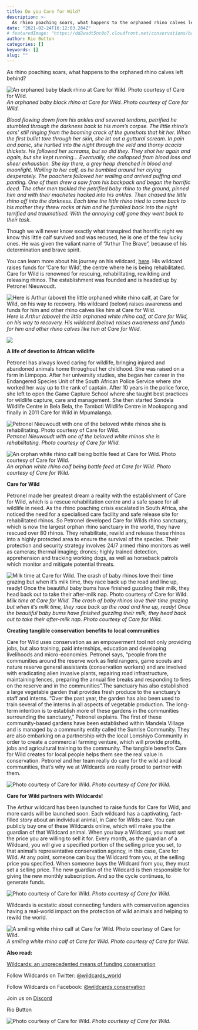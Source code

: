 ```yaml
---
title: Do you Care for Wild?
description: >-
  As rhino poaching soars, what happens to the orphaned rhino calves left behind?
date: "2021-02-24T16:12:03.284Z"
# featuredImage: "https://dd2wadt5nc0o7.cloudfront.net/conservations/banners/care-for-wild-banner.jpg"
author: Rio Button
categories: []
keywords: []
slug: ""
---
```


As rhino poaching soars, what happens to the orphaned rhino calves left behind?

![An orphaned baby black rhino at Care for Wild. Photo courtesy of Care for Wild.](https://cdn-images-1.medium.com/max/2000/0*yQvza6aEathN__ct)
_An orphaned baby black rhino at Care for Wild. Photo courtesy of Care for Wild._

_Blood flowing down from his ankles and severed tendons, petrified he stumbled through the darkness back to his mom’s corpse. The little rhino’s ears’ still ringing from the booming crack of the gunshots that hit her. When the first bullet tore through her skin, she let out a guttural scream. In pain and panic, she hurtled into the night through the veld and thorny acacia thickets. He followed her screams, but so did they. They shot her again and again, but she kept running… Eventually, she collapsed from blood loss and sheer exhaustion. She lay there, a grey heap drenched in blood and moonlight. Wailing to her calf, as he bumbled around her crying desperately. The poachers followed her wailing and arrived puffing and panting. One of them drew a saw from his backpack and began the horrific deed. The other men tackled the petrified baby rhino to the ground, pinned him and with their machetes hacked into his ankles. Then chased the little rhino off into the darkness. Each time the little rhino tried to come back to his mother they threw rocks at him and he fumbled back into the night terrified and traumatised. With the annoying calf gone they went back to their task._

Though we will never know exactly what transpired that horrific night we know this little calf survived and was recused, he is one of the few lucky ones. He was given the valiant name of “Arthur The Brave”, because of his determination and brave spirit.

You can learn more about his journey on his wildcard, [here](https://wildcards.world/#explorer/details/19). His wildcard raises funds for ‘Care for Wild’, the centre where he is being rehabilitated. Care for Wild is renowned for rescuing, rehabilitating, rewilding and releasing rhinos. The establishment was founded and is headed up by Petronel Nieuwoudt.

![Here is Arthur (above) the little orphaned white rhino calf, at Care for Wild, on his way to recovery. His wildcard (below) raises awareness and funds for him and other rhino calves like him at Care for Wild.](https://cdn-images-1.medium.com/max/2000/0*X3xnwCkDugxZ530t)
_Here is Arthur (above) the little orphaned white rhino calf, at Care for Wild, on his way to recovery. His wildcard (below) raises awareness and funds for him and other rhino calves like him at Care for Wild._

![](https://cdn-images-1.medium.com/max/2000/0*iOg_Upg5JGTNyzQr)

**A life of devotion to African wildlife**

Petronel has always loved caring for wildlife, bringing injured and abandoned animals home throughout her childhood. She was raised on a farm in Limpopo. After her university studies, she began her career in the Endangered Species Unit of the South African Police Service where she worked her way up to the rank of captain. After 10 years in the police force, she left to open the Game Capture School where she taught best practices for wildlife capture, care and management. She then started Sondela Wildlife Centre in Bela Bela, the Tamboti Wildlife Centre in Mookopong and finally in 2011 Care for Wild in Mpumalanga.

![Petronel Nieuwoudt with one of the beloved white rhinos she is rehabilitating. Photo courtesy of Care for Wild.](https://cdn-images-1.medium.com/max/2000/0*lO3JmIxrFGjrB1CJ)
_Petronel Nieuwoudt with one of the beloved white rhinos she is rehabilitating. Photo courtesy of Care for Wild._

![An orphan white rhino calf being bottle feed at Care for Wild. Photo courtesy of Care for Wild.](https://cdn-images-1.medium.com/max/3200/0*-8aV1o1wSgzwhc6h)
_An orphan white rhino calf being bottle feed at Care for Wild. Photo courtesy of Care for Wild._

**Care for Wild**

Petronel made her greatest dream a reality with the establishment of Care for Wild, which is a rescue rehabilitation centre and a safe space for all wildlife in need. As the rhino poaching crisis escalated in South Africa, she noticed the need for a specialised care facility and safe release site for rehabilitated rhinos. So Petronel developed Care for Wilds rhino sanctuary, which is now the largest orphan rhino sanctuary in the world, they have rescued over 80 rhinos. They rehabilitate, rewild and release these rhinos into a highly protected area to ensure the survival of the species. Their protection and security strategy involves 24/7 armed rhino monitors as well as cameras; thermal imaging; drones; highly trained detection, apprehension and tracking working dogs, as well as horseback patrols which monitor and mitigate potential threats.

![Milk time at Care for Wild. The crash of baby rhinos love their time grazing but when it’s milk time, they race back up the road and line up, ready! Once the beautiful baby bums have finished guzzling their milk, they head back out to take their after-milk nap. Photo courtesy of Care for Wild.](https://cdn-images-1.medium.com/max/2160/0*6VHsBeHAKjD-kxWp)
_Milk time at Care for Wild. The crash of baby rhinos love their time grazing but when it’s milk time, they race back up the road and line up, ready! Once the beautiful baby bums have finished guzzling their milk, they head back out to take their after-milk nap. Photo courtesy of Care for Wild._

**Creating tangible conservation benefits to local communities**

Care for Wild uses conservation as an empowerment tool not only providing jobs, but also training, paid internships, education and developing livelihoods and micro-economies. Petronel says, “people from the communities around the reserve work as field rangers, game scouts and nature reserve general assistants (conservation workers) and are involved with eradicating alien invasive plants, repairing road infrastructure, maintaining fences, preparing the annual fire breaks and responding to fires on the reserve and in the communities”.The sanctuary has also established a large vegetable garden that provides fresh produce to the sanctuary’s staff and interns. “Over the past year, the garden has also been used to train several of the interns in all aspects of vegetable production. The long-term intention is to establish more of these gardens in the communities surrounding the sanctuary,” Petronel explains. The first of these community-based gardens have been established within Mandela Village and is managed by a community entity called the Sunrise Community. They are also embarking on a partnership with the local Lomshiyo Community in order to create a commercial farming venture, which will provide profits, jobs and agricultural training to the community. The tangible benefits Care for Wild creates for local people helps them see the real value in conservation. Petronel and her team really do care for the wild and local communities, that’s why we at Wildcards are really proud to partner with them.

![Photo courtesy of Care for Wild.](https://cdn-images-1.medium.com/max/2160/0*ASOjLdjzYSl1AK9L)
_Photo courtesy of Care for Wild._

**Care for Wild partners with Wildcards!**

The Arthur wildcard has been launched to raise funds for Care for Wild, and more cards will be launched soon. Each wildcard has a captivating, fact-filled story about an individual animal, in Care for Wilds care. You can publicly buy one of these Wildcards online, which will make you the guardian of that Wildcard animal. When you buy a Wildcard, you must set the price you are willing to sell it for. Every month, as the guardian of a Wildcard, you will give a specified portion of the selling price you set, to that animal’s representative conservation agency, in this case, Care for Wild. At any point, someone can buy the Wildcard from you, at the selling price you specified. When someone buys the Wildcard from you, they must set a selling price. The new guardian of the Wildcard is then responsible for giving the new monthly subscription. And so the cycle continues, to generate funds.

![Photo courtesy of Care for Wild.](https://cdn-images-1.medium.com/max/2880/0*T7K3JECe6cqX7phs)
_Photo courtesy of Care for Wild._

Wildcards is ecstatic about connecting funders with conservation agencies having a real-world impact on the protection of wild animals and helping to rewild the world.

![A smiling white rhino calf at Care for Wild. Photo courtesy of Care for Wild.](https://cdn-images-1.medium.com/max/2560/0*xHSrXu5VO752tAHB)
_A smiling white rhino calf at Care for Wild. Photo courtesy of Care for Wild._

**Also read:**

[Wildcards: an unprecedented means of funding conservation](https://blog.wildcards.world/wildcards-intro/)

Follow Wildcards on Twitter: [@wildcards_world](https://twitter.com/wildcards_world)

Follow Wildcards on Facebook: [@wildcards.conservation](https://www.facebook.com/wildcards.conservation)

Join us on [Discord](https://discord.com/invite/2BKqdhPzEv)

Rio Button

![Photo courtesy of Care for Wild.](https://cdn-images-1.medium.com/max/2000/1*9jnzbPUSx1Cvt1JfKkQB0w.png)
_Photo courtesy of Care for Wild._
